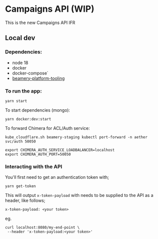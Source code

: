 # Campaigns API (WIP)

This is the new Campaigns API IFR

## Local dev

### Dependencies:

- node 18
- docker
- docker-compose`
- [beamery-platform-tooling](https://beameryhq.atlassian.net/wiki/spaces/EN/pages/696058077/Beamery+Cluster+Toolbox#Setup)

### To run the app:

```
yarn start
```

To start dependencies (mongo):

```
yarn docker:dev:start
```

To forward Chimera for ACL/Auth service:

```
kube_cloudflare.sh beamery-staging kubectl port-forward -n aether svc/auth 50050
```

```
export CHIMERA_AUTH_SERVICE_LOADBALANCER=localhost
export CHIMERA_AUTH_PORT=50050
```

### Interacting with the API

You'll first need to get an authentication token with;

```
yarn get-token
```

This will output `x-token-payload` with needs to be supplied to the API as a header, like follows;

```
x-token-payload: <your token>
```

eg.

```
curl localhost:8080/my-end-point \
 --header 'x-token-payload:<your token>'
```
